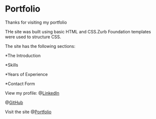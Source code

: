 # Portfolio

Thanks for visiting my portfolio 


THe site was built using  basic HTML and CSS.Zurb Foundation templates were used to structure CSS.




The site has the following sections:

*The Introduction

*Skills 

*Years of Experience

*Contact Form



View my profile:
 @[LinkedIn](https://www.linkedin.com/in/calvin-infi-116078178/)

@[GitHub](https://github.com/Infinical)

Visit the site @[Portfolio](https://infinical.github.io/)